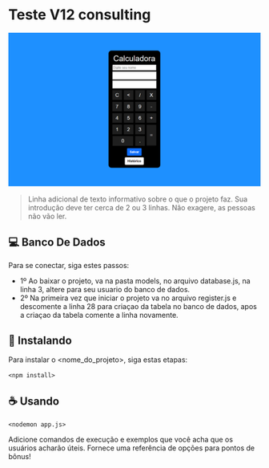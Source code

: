 # Teste V12 consulting

<!---Esses são exemplos. Veja https://shields.io para outras pessoas ou para personalizar este conjunto de escudos. Você pode querer incluir dependências, status do projeto e informações de licença aqui--->

<img src="gif calculadora.gif" alt="exemplo imagem">

> Linha adicional de texto informativo sobre o que o projeto faz. Sua introdução deve ter cerca de 2 ou 3 linhas. Não exagere, as pessoas não vão ler.

## 💻 Banco De Dados

Para se conectar, siga estes passos:
<!---Estes são apenas requisitos de exemplo. Adicionar, duplicar ou remover conforme necessário--->

* 1º Ao baixar o projeto, va na pasta models, no arquivo database.js, na linha 3, altere para seu usuario do banco de dados.
* 2º Na primeira vez que iniciar o projeto va no arquivo register.js e descomente a linha 28 para criaçao da tabela no banco de dados, apos a criaçao da tabela comente a linha novamente.

## 🚀 Instalando

Para instalar o <nome_do_projeto>, siga estas etapas:

```
<npm install>
```

## ☕ Usando 

```
<nodemon app.js>
```

Adicione comandos de execução e exemplos que você acha que os usuários acharão úteis. Fornece uma referência de opções para pontos de bônus!

